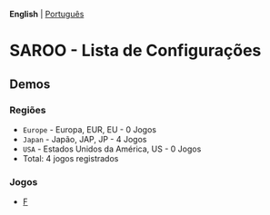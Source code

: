 **English** | [Português](../pt-br/README.md)

# SAROO - Lista de Configurações

## Demos

### Regiões

- `Europe` - Europa, EUR, EU - 0 Jogos
- `Japan` - Japão, JAP, JP - 4 Jogos
- `USA` - Estados Unidos da América, US - 0 Jogos
- Total: 4 jogos registrados

### Jogos

<!-- - [# (0-9)](09.md)
- [A](A.md)
- [B](B.md)
- [C](C.md)
- [D](D.md)
- [E](E.md) -->

- [F](F.md)
<!-- - [G](G.md)
- [H](H.md)
- [I](I.md)
- [J](J.md)
- [K](K.md)
- [L](L.md)
- [M](M.md)
- [N](N.md)
- [O](O.md)
- [P](P.md)
- [Q](Q.md)
- [R](R.md)
- [S](S.md)
- [T](T.md)
- [U](U.md)
- [V](V.md)
- [W](W.md)
- [X](X.md)
- [Y](Y.md)
- [Z](Z.md) -->

